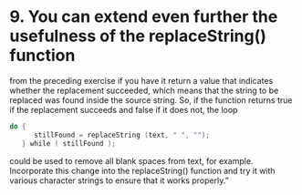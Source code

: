 # 9. You can extend even further the usefulness of the replaceString() function

from the preceding exercise if you have it return a value that indicates whether
the replacement succeeded, which means that the string to be replaced was found
inside the source string. So, if the function returns true if the replacement
succeeds and false if it does not, the loop
```C
do {
      stillFound = replaceString (text, " ", "");
   } while ( stillFound );
```
could be used to remove all blank spaces from text, for example. Incorporate
this change into the replaceString() function and try it with various character
strings to ensure that it works properly.”

